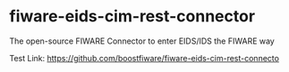 # fiware-eids-cim-rest-connector
The open-source FIWARE Connector to enter EIDS/IDS the FIWARE way

Test Link: https://github.com/boostfiware/fiware-eids-cim-rest-connecto

